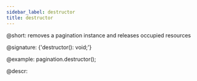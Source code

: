 ```yaml
---
sidebar_label: destructor
title: destructor
---
```


@short: removes a pagination instance and releases occupied resources

@signature: {'destructor(): void;'}

@example:
pagination.destructor();

@descr:
